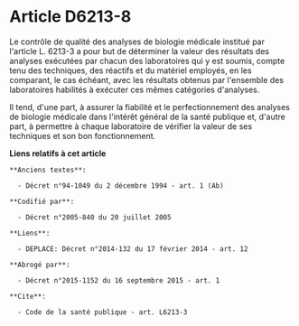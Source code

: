 # Article D6213-8

Le contrôle de qualité des analyses de biologie médicale institué par l'article L. 6213-3 a pour but de déterminer la valeur
des résultats des analyses exécutées par chacun des laboratoires qui y est soumis, compte tenu des techniques, des réactifs
et du matériel employés, en les comparant, le cas échéant, avec les résultats obtenus par l'ensemble des laboratoires
habilités à exécuter ces mêmes catégories d'analyses. 

Il tend, d'une part, à assurer la fiabilité et le perfectionnement des analyses de biologie médicale dans l'intérêt général
de la santé publique et, d'autre part, à permettre à chaque laboratoire de vérifier la valeur de ses techniques et son bon
fonctionnement.

**Liens relatifs à cet article**

	**Anciens textes**:

	  - Décret n°94-1049 du 2 décembre 1994 - art. 1 (Ab)

	**Codifié par**:

	  - Décret n°2005-840 du 20 juillet 2005

	**Liens**:

	  - DEPLACE: Décret n°2014-132 du 17 février 2014 - art. 12

	**Abrogé par**:

	  - Décret n°2015-1152 du 16 septembre 2015 - art. 1

	**Cite**:

	  - Code de la santé publique - art. L6213-3

